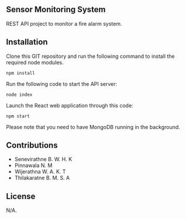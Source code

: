 ## Sensor Monitoring System

REST API project to monitor a fire alarm system. 

## Installation 

Clone this GIT repository and run the following command to install the required node modules. 

`npm install`

Run the following code to start the API server: 

`node index`

Launch the React web application through this code: 

`npm start`

Please note that you need to have MongoDB running in the background. 

## Contributions 

- Senevirathne B. W. H. K 
- Pinnawala N. M
- Wijerathna W. A. K. T
- Thilakaratne B. M. S. A 

## License

N/A.

